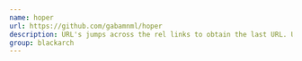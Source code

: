 ```yaml
---
name: hoper
url: https://github.com/gabamnml/hoper
description: URL's jumps across the rel links to obtain the last URL. URL : https://github.com/gabamnml/hoper Groups : blackarch blackarch-recon
group: blackarch
---
```

